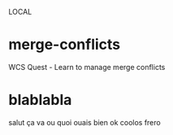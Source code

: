 LOCAL
# merge-conflicts
WCS Quest - Learn to manage merge conflicts

# blablabla
salut ça va ou quoi ouais bien ok coolos frero
